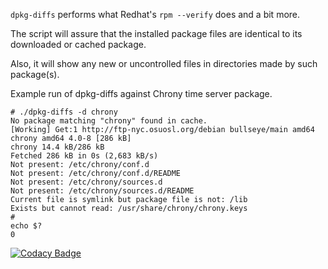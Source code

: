 `dpkg-diffs` performs what Redhat's `rpm --verify` does and a bit more.

The script will assure that the installed package files are
identical to its downloaded or cached package.

Also, it will show any new or uncontrolled files in directories made by such package(s).

Example run of dpkg-diffs against Chrony time server package.

    # ./dpkg-diffs -d chrony
    No package matching "chrony" found in cache.
    [Working] Get:1 http://ftp-nyc.osuosl.org/debian bullseye/main amd64 chrony amd64 4.0-8 [286 kB]
    chrony 14.4 kB/286 kB
    Fetched 286 kB in 0s (2,683 kB/s)
    Not present: /etc/chrony/conf.d
    Not present: /etc/chrony/conf.d/README
    Not present: /etc/chrony/sources.d
    Not present: /etc/chrony/sources.d/README
    Current file is symlink but package file is not: /lib
    Exists but cannot read: /usr/share/chrony/chrony.keys
    #
    echo $?
    0

[![Codacy Badge](https://app.codacy.com/project/badge/Grade/5c765a456eee486fb55d62ee7b5fd40d)](https://www.codacy.com/gh/egberts/dpkg-diffs/dashboard?utm_source=github.com&amp;utm_medium=referral&amp;utm_content=egberts/dpkg-diffs&amp;utm_campaign=Badge_Grade)
